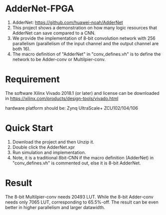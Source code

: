 # AdderNet-FPGA
1. AdderNet: https://github.com/huawei-noah/AdderNet
2. This project shows a demonstration on how many logic resources that AdderNet can save compared to a CNN.
3. We provide the implementation of 8-bit convolution network with 256 parallelism (parallelism of the input channel and the output channel are both 16). 
4. The macro definition of "AdderNet" in "conv_defines.vh" is to define the network to be Adder-conv or Multilpier-conv.


# Requirement
The software Xilinx Vivado 2018.1 (or later) and license can be downloaded in 
https://xilinx.com/products/design-tools/vivado.html

hardware platform should be: Zynq UltraScale+ ZCU102/104/106


# Quick Start
1. Download the project and then Unzip it.
2. Double click the AdderNet.xpr
3. Run simulation and implementation.
4. Note, it is a traditional 8bit-CNN if the macro definition (AdderNet) in "conv_defines.vh" is commented out, else it is 8-bit AdderNet.

# Result
The 8-bit Multilpier-conv needs 20493 LUT.
While the 8-bit Adder-conv needs only 7065 LUT, corresponding to 65.5%-off.
The result can be even better in higher parallelism and larger datawidth.
